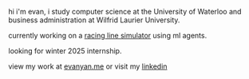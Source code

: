 hi i'm evan, i study computer science at the University of Waterloo and business administration at Wilfrid Laurier University.

currently working on a <a href="https://github.com/evanyans/racing-line-simulation">racing line simulator</a> using ml agents.

looking for winter 2025 internship.

view my work at <a href="https://evanyan.me/">evanyan.me</a> or visit my <a href="https://www.linkedin.com/in/yanevan/">linkedin</a>

